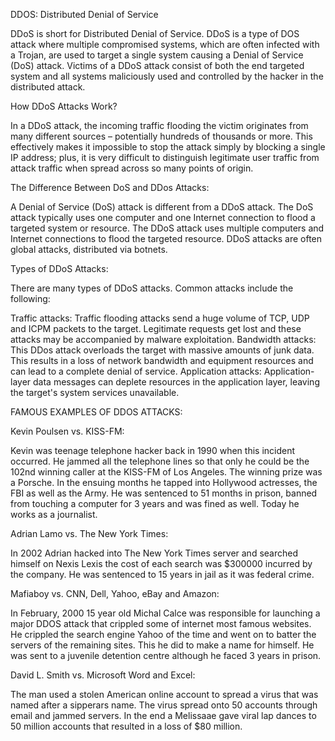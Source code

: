 DDOS: Distributed Denial of Service

DDoS is short for Distributed Denial of Service. DDoS is a type of DOS attack where multiple compromised systems, which are often infected
with a Trojan, are used to target a single system causing a Denial of Service (DoS) attack. Victims of a DDoS attack consist of both the
end targeted system and all systems maliciously used and controlled by the hacker in the distributed attack.

How DDoS Attacks Work?

In a DDoS attack, the incoming traffic flooding the victim originates from many different sources – potentially hundreds of thousands or
more. This effectively makes it impossible to stop the attack simply by blocking a single IP address; plus, it is very difficult to 
distinguish legitimate user traffic from attack traffic when spread across so many points of origin.

The Difference Between DoS and DDos Attacks:

A Denial of Service (DoS) attack is different from a DDoS attack. The DoS attack typically uses one computer and one Internet connection 
to flood a targeted system or resource. The DDoS attack uses multiple computers and Internet connections to flood the targeted resource.
DDoS attacks are often global attacks, distributed via botnets.

Types of DDoS Attacks:

There are many types of DDoS attacks. Common attacks include the following:

Traffic attacks: Traffic flooding attacks send a huge volume of TCP, UDP and ICPM packets to the target. 
                 Legitimate requests get lost and these attacks may be accompanied by malware exploitation.
Bandwidth attacks: This DDos attack overloads the target with massive amounts of junk data. This results in a loss of network bandwidth
                   and equipment resources and can lead to a complete denial of service.
Application attacks: Application-layer data messages can deplete resources in the application layer, leaving the target's system services 
                     unavailable.
                    
FAMOUS EXAMPLES OF DDOS ATTACKS:

Kevin Poulsen vs. KISS-FM: 

Kevin was teenage telephone hacker back in 1990 when this incident occurred. He jammed all the telephone lines 
so that only he could be the 102nd winning caller at the KISS-FM of Los Angeles. The winning prize was a Porsche. In the ensuing months he
tapped into Hollywood actresses, the FBI as well as the Army. He was sentenced to 51 months in prison, banned from touching a computer for
 3 years and was fined as well. Today he works as a journalist.
 
Adrian Lamo vs. The New York Times: 

In 2002 Adrian hacked into The New York Times server and searched himself on Nexis Lexis the cost of each search was $300000 incurred by 
the company. He was sentenced to 15 years in jail as it was federal crime.

Mafiaboy vs. CNN, Dell, Yahoo, eBay and Amazon:

In February, 2000 15 year old Michal Calce was responsible for launching a major DDOS attack that crippled some of internet most famous
websites. He crippled the search engine Yahoo of the time and went on to batter the servers of the remaining sites. This he did to make
a name for himself. He was sent to a juvenile detention centre although he faced 3 years in prison.

David L. Smith vs. Microsoft Word and Excel: 

The man used a stolen American online account to spread a virus that was named after a sipperars name. The virus spread
onto 50 accounts through email and jammed servers. In the end a Melissaae gave viral lap dances to 50 million accounts that resulted 
in a loss of $80 million.
